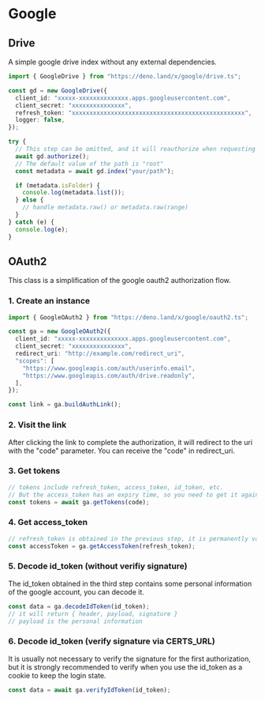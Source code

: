# Google

## Drive

A simple google drive index without any external dependencies.

```ts
import { GoogleDrive } from "https://deno.land/x/google/drive.ts";

const gd = new GoogleDrive({
  client_id: "xxxxx-xxxxxxxxxxxxxx.apps.googleusercontent.com",
  client_secret: "xxxxxxxxxxxxxxx",
  refresh_token: "xxxxxxxxxxxxxxxxxxxxxxxxxxxxxxxxxxxxxxxxxxxxxxxxx",
  logger: false,
});

try {
  // This step can be omitted, and it will reauthorize when requesting data
  await gd.authorize();
  // The default value of the path is "root"
  const metadata = await gd.index("your/path");

  if (metadata.isFolder) {
    console.log(metadata.list());
  } else {
    // handle metadata.raw() or metadata.raw(range)
  }
} catch (e) {
  console.log(e);
}
```

## OAuth2

This class is a simplification of the google oauth2 authorization flow.

### 1. Create an instance

```ts
import { GoogleOAuth2 } from "https://deno.land/x/google/oauth2.ts";

const ga = new GoogleOAuth2({
  client_id: "xxxxx-xxxxxxxxxxxxxx.apps.googleusercontent.com",
  client_secret: "xxxxxxxxxxxxxxx",
  redirect_uri: "http://example.com/redirect_uri",
  "scopes": [
    "https://www.googleapis.com/auth/userinfo.email",
    "https://www.googleapis.com/auth/drive.readonly",
  ],
});

const link = ga.buildAuthLink();
```

### 2. Visit the link

After clicking the link to complete the authorization, it will redirect to the
uri with the "code" parameter. You can receive the "code" in redirect_uri.

### 3. Get tokens

```ts
// tokens include refresh_token, access_token, id_token, etc.
// But the access_token has an expiry time, so you need to get it again through the next step
const tokens = await ga.getTokens(code);
```

### 4. Get access_token

```ts
// refresh_token is obtained in the previous step, it is permanently valid.
const accessToken = ga.getAccessToken(refresh_token);
```

### 5. Decode id_token (without verifiy signature)

The id_token obtained in the third step contains some personal information of
the google account, you can decode it.

```ts
const data = ga.decodeIdToken(id_token);
// it will return { header, payload, signature }
// payload is the personal information
```

### 6. Decode id_token (verify signature via CERTS_URL)

It is usually not necessary to verify the signature for the first authorization,
but it is strongly recommended to verify when you use the id_token as a cookie
to keep the login state.

```ts
const data = await ga.verifyIdToken(id_token);
```
